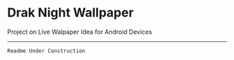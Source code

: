 # Drak Night Wallpaper
Project on Live Walpaper Idea for Android Devices

----
```Readme Under Construction```